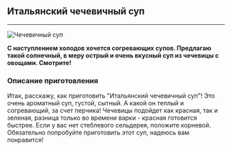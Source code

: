 ## Итальянский чечевичный суп
---

![Чечевичный суп](https://img.povar.ru/main/e9/c6/9f/40/italyanskii_chechevichnii_sup-529627.JPG)

__С наступлением холодов хочется согревающих супов. Предлагаю такой солнечный, в меру острый и очень вкусный суп из чечевицы с овощами. Смотрите!__

### Описание приготовления

Итак, расскажу, как приготовить "Итальянский чечевичный суп"! Это очень ароматный суп, густой, сытный. А какой он теплый и согревающий, за счет перчика! Чечевицы подойдет как красная, так и зеленая, разница только во времени варки - красная готовится быстрее. Если у вас нет стеблевого сельдерея, положите корневой. Обязательно попробуйте приготовить этот суп, надеюсь вам понравится! 